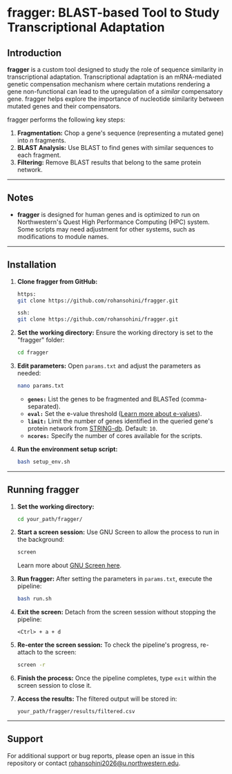 # fragger: BLAST-based Tool to Study Transcriptional Adaptation

## Introduction
**fragger** is a custom tool designed to study the role of sequence similarity in transcriptional adaptation. Transcriptional adaptation is an mRNA-mediated genetic compensation mechanism where certain mutations rendering a gene non-functional can lead to the upregulation of a *similar* compensatory gene. fragger helps explore the importance of nucleotide similarity between mutated genes and their compensators.

fragger performs the following key steps:
1. **Fragmentation:** Chop a gene's sequence (representing a mutated gene) into *n* fragments.
2. **BLAST Analysis:** Use BLAST to find genes with similar sequences to each fragment.
3. **Filtering:** Remove BLAST results that belong to the same protein network.

---

## Notes
- **fragger** is designed for human genes and is optimized to run on Northwestern's Quest High Performance Computing (HPC) system. Some scripts may need adjustment for other systems, such as modifications to module names.

---

## Installation

1. **Clone fragger from GitHub:**
   ```bash
   https:
   git clone https://github.com/rohansohini/fragger.git
   ```
    ```bash
   ssh:
   git clone https://github.com/rohansohini/fragger.git
   ```

2. **Set the working directory:**
   Ensure the working directory is set to the "fragger" folder:
   ```bash
   cd fragger
   ```

3. **Edit parameters:**
   Open `params.txt` and adjust the parameters as needed:
   ```bash
   nano params.txt
   ```
   - **`genes:`** List the genes to be fragmented and BLASTed (comma-separated).
   - **`eval:`** Set the e-value threshold ([Learn more about e-values](https://www.ncbi.nlm.nih.gov/books/NBK279682/)).
   - **`limit:`** Limit the number of genes identified in the queried gene's protein network from [STRING-db](https://string-db.org/). Default: `10`.
   - **`ncores:`** Specify the number of cores available for the scripts.

4. **Run the environment setup script:**
   ```bash
   bash setup_env.sh
   ```

---

## Running fragger

1. **Set the working directory:**
   ```bash
   cd your_path/fragger/
   ```

2. **Start a screen session:**
   Use GNU Screen to allow the process to run in the background:
   ```bash
   screen
   ```
   Learn more about [GNU Screen here](https://www.gnu.org/software/screen/manual/screen.html).

3. **Run fragger:**
   After setting the parameters in `params.txt`, execute the pipeline:
   ```bash
   bash run.sh
   ```

4. **Exit the screen:**
   Detach from the screen session without stopping the pipeline:
   ```
   <Ctrl> + a + d
   ```

5. **Re-enter the screen session:**
   To check the pipeline's progress, re-attach to the screen:
   ```bash
   screen -r
   ```

6. **Finish the process:**
   Once the pipeline completes, type `exit` within the screen session to close it.

7. **Access the results:**
   The filtered output will be stored in:
   ```
   your_path/fragger/results/filtered.csv
   ```

---

## Support
For additional support or bug reports, please open an issue in this repository or contact rohansohini2026@u.northwestern.edu.
